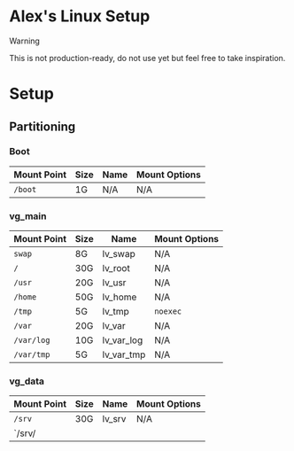 # Alex's Linux Setup

> [!WARNING]
> This is not production-ready, do not use yet but feel free to take inspiration.
# Setup

## Partitioning

### Boot

| Mount Point | Size | Name | Mount Options |
| ----------- | ---- | ---- | ------------- |
| `/boot`     | 1G   | N/A  | N/A           |

### vg_main

| Mount Point | Size | Name       | Mount Options |
| ----------- | ---- | ---------- | ------------- |
| `swap`      | 8G   | lv_swap    | N/A           |
| `/`         | 30G  | lv_root    | N/A           |
| `/usr`      | 20G  | lv_usr     | N/A           |
| `/home`     | 50G  | lv_home    | N/A           |
| `/tmp`      | 5G   | lv_tmp     | `noexec`      |
| `/var`      | 20G  | lv_var     | N/A           |
| `/var/log`  | 10G  | lv_var_log | N/A           |
| `/var/tmp`  | 5G   | lv_var_tmp | N/A           |

### vg_data


| Mount Point | Size | Name   | Mount Options |
| ----------- | ---- | ------ | ------------- |
| `/srv`      | 30G  | lv_srv | N/A           |
| `/srv/      |

